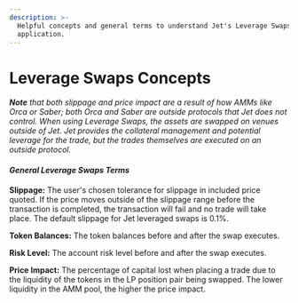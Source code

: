```yaml
---
description: >-
  Helpful concepts and general terms to understand Jet's Leverage Swaps
  application.
---
```


# Leverage Swaps Concepts

_**Note** that both slippage and price impact are a result of how AMMs like Orca or Saber; both Orca and Saber are outside protocols that Jet does not control. When using Leverage Swaps, the assets are swapped on venues outside of Jet. Jet provides the collateral management and potential leverage for the trade, but the trades themselves are executed on an outside protocol._&#x20;

#### _General Leverage Swaps Terms_

**Slippage:** The user's chosen tolerance for slippage in included price quoted. If the price moves outside of the slippage range before the transaction is completed, the transaction will fail and no trade will take place. The default slippage for Jet leveraged swaps is 0.1%.

**Token Balances:** The token balances before and after the swap executes.&#x20;

**Risk Level:** The account risk level before and after the swap executes.&#x20;

**Price Impact:** The percentage of capital lost when placing a trade due to the liquidity of the tokens in the LP position pair being swapped. The lower liquidity in the AMM pool, the higher the price impact.&#x20;
